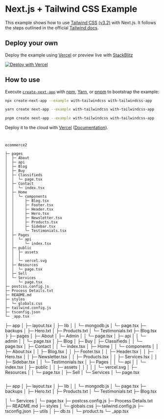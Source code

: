 # Next.js + Tailwind CSS Example

This example shows how to use [Tailwind CSS](https://tailwindcss.com/) [(v3.2)](https://tailwindcss.com/blog/tailwindcss-v3-2) with Next.js. It follows the steps outlined in the official [Tailwind docs](https://tailwindcss.com/docs/guides/nextjs).

## Deploy your own

Deploy the example using [Vercel](https://vercel.com?utm_source=github&utm_medium=readme&utm_campaign=next-example) or preview live with [StackBlitz](https://stackblitz.com/github/vercel/next.js/tree/canary/examples/with-tailwindcss)

[![Deploy with Vercel](https://vercel.com/button)](https://vercel.com/new/git/external?repository-url=https://github.com/vercel/next.js/tree/canary/examples/with-tailwindcss&project-name=with-tailwindcss&repository-name=with-tailwindcss)

## How to use

Execute [`create-next-app`](https://github.com/vercel/next.js/tree/canary/packages/create-next-app) with [npm](https://docs.npmjs.com/cli/init), [Yarn](https://yarnpkg.com/lang/en/docs/cli/create/), or [pnpm](https://pnpm.io) to bootstrap the example:

```bash
npx create-next-app --example with-tailwindcss with-tailwindcss-app
```

```bash
yarn create next-app --example with-tailwindcss with-tailwindcss-app
```

```bash
pnpm create next-app --example with-tailwindcss with-tailwindcss-app
```

Deploy it to the cloud with [Vercel](https://vercel.com/new?utm_source=github&utm_medium=readme&utm_campaign=next-example) ([Documentation](https://nextjs.org/docs/deployment)).

```


```
```
ecommerce2

├─ pages
│  ├─ About
│  ├─ api
│  ├─ Blog
│  ├─ Buy
│  ├─ Classifieds
│  │  └─ page.tsx
│  ├─ Contact
│  │  └─ index.tsx
│  ├─ Home
│  │  └─ components
│  │     ├─ Blog.tsx
│  │     ├─ Footer.tsx
│  │     ├─ Header.tsx
│  │     ├─ Hero.tsx
│  │     ├─ Newsletter.tsx
│  │     ├─ Products.tsx
│  │     ├─ Sidebar.tsx
│  │     └─ Testimonials.tsx
│  ├─ Pages
│  │  └─ api
│  │     └─ index.tsx
│  ├─ public
│  │  ├─ assets
│  │  │  
│  │  └─ vercel.svg
│  ├─ Resources
│  │  └─ page.tsx
│  ├─ Sell
│  └─ Services
│     └─ page.tsx
├─ postcss.config.js
├─ Process Details.txt
├─ README.md
├─ styles
│  └─ globals.css
├─ tailwind.config.js
├─ tsconfig.json
└─ _app.tsx

```
├─ app
│  ├─ layout.tsx
│  ├─ lib
│  │  └─ mongodb.js
│  └─ page.tsx
├─ backups
│  ├─ Hero.txt
│  ├─ Products.txt
│  └─ Testimonials.txt
├─ Blog.tsx
├
├─ pages
│  ├─ About
│  ├─ Admin
│  │  └─ page.tsx
│  ├─ api
│  │  └─ admin
│  │     └─ page.tsx
│  ├─ Blog
│  ├─ Buy
│  ├─ Classifieds
│  │  └─ page.tsx
│  ├─ Contact
│  │  └─ index.tsx
│  ├─ Home
│  │  └─ components
│  │     ├─ About.tsx
│  │     ├─ Blog.tsx
│  │     ├─ Footer.tsx
│  │     ├─ Header.tsx
│  │     ├─ Hero.tsx
│  │     ├─ Newsletter.tsx
│  │     ├─ Products.tsx
│  │     ├─ Services.tsx
│  │     ├─ Sidebar.tsx
│  │     └─ Testimonials.tsx
│  ├─ Pages
│  │  └─ api
│  │     └─ index.tsx
│  ├─ public
│  │  ├─ assets
│  │  │ 
│  │  └─ vercel.svg
│  ├─ Resources
│  │  └─ page.tsx
│  ├─ Sell
│  └─ Services
│     └─ page.tsx
```
```
├─ app
│  ├─ layout.tsx
│  ├─ lib
│  │  └─ mongodb.js
│  └─ page.tsx
├─ backups
│  ├─ Hero.txt
│  ├─ Products.txt
│  └─ Testimonials.txt
├─ Blog.tsx

│  └─ Services
│     └─ page.tsx
├─ postcss.config.js
├─ Process Details.txt
├─ README.md
├─ styles
│  └─ globals.css
├─ tailwind.config.js
├─ tsconfig.json
├─ utils
│  ├─ db.ts
│  └─ product.ts
└─ _app.tsx

```#   e c o m m e r c e 2  
 